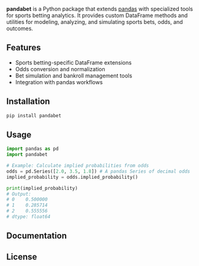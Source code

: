 
**pandabet** is a Python package that extends [pandas](https://pandas.pydata.org/) with specialized tools for sports betting analytics. It provides custom DataFrame methods and utilities for modeling, analyzing, and simulating sports bets, odds, and outcomes.

## Features

- Sports betting-specific DataFrame extensions
- Odds conversion and normalization
- Bet simulation and bankroll management tools
- Integration with pandas workflows

## Installation

```bash
pip install pandabet
```

## Usage

```python
import pandas as pd
import pandabet

# Example: Calculate implied probabilities from odds
odds = pd.Series([2.0, 3.5, 1.8]) # A pandas Series of decimal odds
implied_probability = odds.implied_probability()
```

```python
print(implied_probability)
# Output:
# 0    0.500000
# 1    0.285714
# 2    0.555556
# dtype: float64
```

## Documentation

## License
